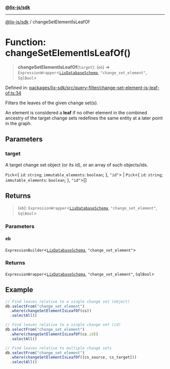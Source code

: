 [**@lix-js/sdk**](../README.md)

***

[@lix-js/sdk](../README.md) / changeSetElementIsLeafOf

# Function: changeSetElementIsLeafOf()

> **changeSetElementIsLeafOf**(`target`): (`eb`) => `ExpressionWrapper`\<[`LixDatabaseSchema`](../type-aliases/LixDatabaseSchema.md), `"change_set_element"`, `SqlBool`\>

Defined in: [packages/lix-sdk/src/query-filter/change-set-element-is-leaf-of.ts:34](https://github.com/opral/monorepo/blob/bc82d6c7272aa8ad8661dcf0fee644d9229ef5eb/packages/lix-sdk/src/query-filter/change-set-element-is-leaf-of.ts#L34)

Filters the leaves of the given change set(s).

An element is considered a **leaf** if no other element in the combined ancestry
of the target change sets redefines the same entity at a later point in the graph.

## Parameters

### target

A target change set object (or its id), or an array of such objects/ids.

`Pick`\<\{ `id`: `string`; `immutable_elements`: `boolean`; \}, `"id"`\> | `Pick`\<\{ `id`: `string`; `immutable_elements`: `boolean`; \}, `"id"`\>[]

## Returns

> (`eb`): `ExpressionWrapper`\<[`LixDatabaseSchema`](../type-aliases/LixDatabaseSchema.md), `"change_set_element"`, `SqlBool`\>

### Parameters

#### eb

`ExpressionBuilder`\<[`LixDatabaseSchema`](../type-aliases/LixDatabaseSchema.md), `"change_set_element"`\>

### Returns

`ExpressionWrapper`\<[`LixDatabaseSchema`](../type-aliases/LixDatabaseSchema.md), `"change_set_element"`, `SqlBool`\>

## Example

```ts
// Find leaves relative to a single change set (object)
db.selectFrom("change_set_element")
  .where(changeSetElementIsLeafOf(cs))
  .selectAll()

// Find leaves relative to a single change set (id)
db.selectFrom("change_set_element")
  .where(changeSetElementIsLeafOf(cs.id))
  .selectAll()

// Find leaves relative to multiple change sets
db.selectFrom("change_set_element")
  .where(changeSetElementIsLeafOf([cs_source, cs_target]))
  .selectAll()
```
